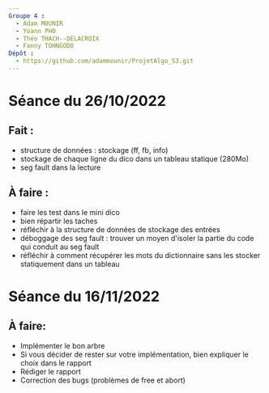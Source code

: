 ```yaml
---
Groupe 4 :
  - Adam MOUNIR
  - Yoann PHO
  - Théo THACH--DELACROIX
  - Fanny TOHNGODO
Dépôt :
  - https://github.com/adammounir/ProjetAlgo_S3.git
---
```


# Séance du 26/10/2022

## Fait :
* structure de données : stockage (ff, fb, info)
* stockage de chaque ligne du dico dans un tableau statique (280Mo)
* seg fault dans la lecture

## À faire :
* faire les test dans le mini dico
* bien répartir les taches
* réfléchir à la structure de données de stockage des entrées
* déboggage des seg fault : trouver un moyen d'isoler la partie du code qui conduit au seg fault
* réfléchir à comment récupérer les mots du dictionnaire sans les stocker statiquement dans un tableau

# Séance du 16/11/2022

## À faire:
* Implémenter le bon arbre
* Si vous décider de rester sur votre implémentation, bien expliquer le choix dans le rapport
* Rédiger le rapport
* Correction des bugs (problèmes de free et abort)
